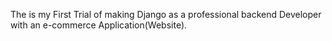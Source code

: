 The is my First Trial of making Django as a professional backend Developer with an e-commerce Application(Website).